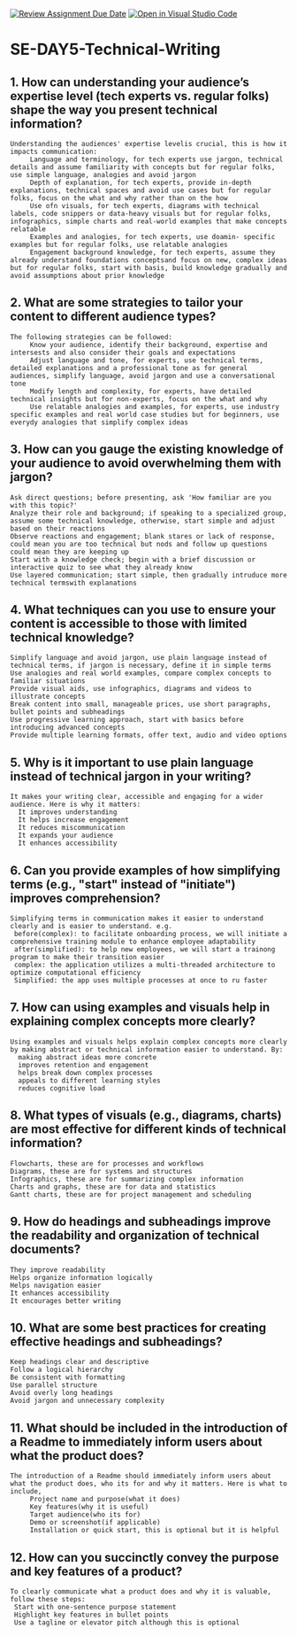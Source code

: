 [![Review Assignment Due Date](https://classroom.github.com/assets/deadline-readme-button-22041afd0340ce965d47ae6ef1cefeee28c7c493a6346c4f15d667ab976d596c.svg)](https://classroom.github.com/a/zsAR-pyY)
[![Open in Visual Studio Code](https://classroom.github.com/assets/open-in-vscode-2e0aaae1b6195c2367325f4f02e2d04e9abb55f0b24a779b69b11b9e10269abc.svg)](https://classroom.github.com/online_ide?assignment_repo_id=18483900&assignment_repo_type=AssignmentRepo)
# SE-DAY5-Technical-Writing
## 1. How can understanding your audience’s expertise level (tech experts vs. regular folks) shape the way you present technical information?
    Understanding the audiences' expertise levelis crucial, this is how it impacts communication:
         Language and terminology, for tech experts use jargon, technical details and assume familiarity with concepts but for regular folks, use simple language, analogies and avoid jargon
         Depth of explanation, for tech experts, provide in-depth explanations, technical spaces and avoid use cases but for regular folks, focus on the what and why rather than on the how
         Use ofn visuals, for tech experts, diagrams with technical labels, code snippers or data-heavy visuals but for regular folks, infographics, simple charts and real-world examples that make concepts relatable
         Examples and analogies, for tech experts, use doamin- specific examples but for regular folks, use relatable analogies
         Engagement background knowledge, for tech experts, assume they already understand foundations conceptsand focus on new, complex ideas but for regular folks, start with basis, build knowledge gradually and avoid assumptions about prior knowledge
                    
## 2. What are some strategies to tailor your content to different audience types?
    The following strategies can be followed:
         Know your audience, identify their background, expertise and intersests and also consider their goals and expectations
         Adjust language and tone, for experts, use technical terms, detailed explanations and a professional tone as for general audiences, simplify language, avoid jargon and use a conversational tone
         Modify length and complexity, for experts, have detailed technical insights but for non-experts, focus on the what and why
         Use relatable analogies and examples, for experts, use industry specific examples and real world case studies but for beginners, use everydy analogies that simplify complex ideas
## 3. How can you gauge the existing knowledge of your audience to avoid overwhelming them with jargon?
    Ask direct questions; before presenting, ask 'How familiar are you with this topic?'
    Analyze their role and background; if speaking to a specialized group, assume some technical knowledge, otherwise, start simple and adjust based on their reactions
    Observe reactions and engagement; blank stares or lack of response, could mean you are too technical but nods and follow up questions could mean they are keeping up
    Start with a knowledge check; begin with a brief discussion or interactive quiz to see what they already know
    Use layered communication; start simple, then gradually intruduce more technical termswith explanations
## 4. What techniques can you use to ensure your content is accessible to those with limited technical knowledge?
    Simplify language and avoid jargon, use plain language instead of technical terms, if jargon is necessary, define it in simple terms
    Use analogies and real world examples, compare complex concepts to familiar situations
    Provide visual aids, use infographics, diagrams and videos to illustrate concepts
    Break content into small, manageable prices, use short paragraphs, bullet points and subheadings
    Use progressive learning approach, start with basics before introducing advanced concepts
    Provide multiple learning formats, offer text, audio and video options
## 5. Why is it important to use plain language instead of technical jargon in your writing?
    It makes your writing clear, accessible and engaging for a wider audience. Here is why it matters:
      It improves understanding
      It helps increase engagement
      It reduces miscommunication
      It expands your audience
      It enhances accessibility
    
## 6. Can you provide examples of how simplifying terms (e.g., "start" instead of "initiate") improves comprehension?
    Simplifying terms in communication makes it easier to understand clearly and is easier to understand. e.g. 
     before(complex): to facilitate onboarding process, we will initiate a comprehensive training module to enhance employee adaptability
     after(simplified): to help new employees, we will start a trainong program to make their transition easier
     complex: the application utilizes a multi-threaded architecture to optimize computational efficiency
     Simplified: the app uses multiple processes at once to ru faster
     
## 7. How can using examples and visuals help in explaining complex concepts more clearly?
    Using examples and visuals helps explain complex concepts more clearly by making abstract or technical information easier to understand. By:
      making abstract ideas more concrete
      improves retention and engagement
      helps break down complex processes
      appeals to different learning styles
      reduces cognitive load
## 8. What types of visuals (e.g., diagrams, charts) are most effective for different kinds of technical information?
    Flowcharts, these are for processes and workflows
    Diagrams, these are for systems and structures
    Infographics, these are for summarizing complex information
    Charts and graphs, these are for data and statistics
    Gantt charts, these are for project management and scheduling
    
## 9. How do headings and subheadings improve the readability and organization of technical documents?
    They improve readability
    Helps organize information logically
    Helps navigation easier
    It enhances accessibility
    It encourages better writing
    
## 10. What are some best practices for creating effective headings and subheadings?
    Keep headings clear and descriptive
    Follow a logical hierarchy
    Be consistent with formatting
    Use parallel structure
    Avoid overly long headings
    Avoid jargon and unnecessary complexity
## 11. What should be included in the introduction of a Readme to immediately inform users about what the product does?
    The introduction of a Readme should immediately inform users about what the product does, who its for and why it matters. Here is what to include,
         Project name and purpose(what it does)
         Key features(why it is useful)
         Target audience(who its for)
         Demo or screenshot(if applicable)
         Installation or quick start, this is optional but it is helpful
## 12. How can you succinctly convey the purpose and key features of a product?
    To clearly communicate what a product does and why it is valuable, follow these steps:
     Start with one-sentence purpose statement
     Highlight key features in bullet points
     Use a tagline or elevator pitch although this is optional
     
